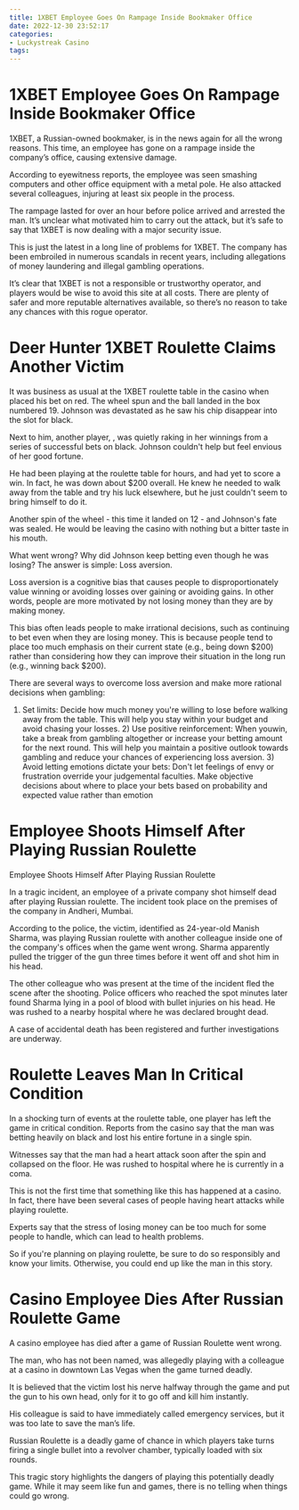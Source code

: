 ```yaml
---
title: 1XBET Employee Goes On Rampage Inside Bookmaker Office
date: 2022-12-30 23:52:17
categories:
- Luckystreak Casino
tags:
---
```



#  1XBET Employee Goes On Rampage Inside Bookmaker Office

1XBET, a Russian-owned bookmaker, is in the news again for all the wrong reasons. This time, an employee has gone on a rampage inside the company’s office, causing extensive damage.

According to eyewitness reports, the employee was seen smashing computers and other office equipment with a metal pole. He also attacked several colleagues, injuring at least six people in the process.

The rampage lasted for over an hour before police arrived and arrested the man. It’s unclear what motivated him to carry out the attack, but it’s safe to say that 1XBET is now dealing with a major security issue.

This is just the latest in a long line of problems for 1XBET. The company has been embroiled in numerous scandals in recent years, including allegations of money laundering and illegal gambling operations.

It’s clear that 1XBET is not a responsible or trustworthy operator, and players would be wise to avoid this site at all costs. There are plenty of safer and more reputable alternatives available, so there’s no reason to take any chances with this rogue operator.

#  Deer Hunter 1XBET Roulette Claims Another Victim

It was business as usual at the 1XBET roulette table in the casino when <Johnson> placed his bet on red. The wheel spun and the ball landed in the box numbered 19. Johnson was devastated as he saw his chip disappear into the slot for black.

Next to him, another player, <Williams>, was quietly raking in her winnings from a series of successful bets on black. Johnson couldn't help but feel envious of her good fortune.

He had been playing at the roulette table for hours, and had yet to score a win. In fact, he was down about $200 overall. He knew he needed to walk away from the table and try his luck elsewhere, but he just couldn't seem to bring himself to do it.

Another spin of the wheel - this time it landed on 12 - and Johnson's fate was sealed. He would be leaving the casino with nothing but a bitter taste in his mouth.

What went wrong? Why did Johnson keep betting even though he was losing? The answer is simple: Loss aversion.

Loss aversion is a cognitive bias that causes people to disproportionately value winning or avoiding losses over gaining or avoiding gains. In other words, people are more motivated by not losing money than they are by making money.

This bias often leads people to make irrational decisions, such as continuing to bet even when they are losing money. This is because people tend to place too much emphasis on their current state (e.g., being down $200) rather than considering how they can improve their situation in the long run (e.g., winning back $200).

There are several ways to overcome loss aversion and make more rational decisions when gambling:

1) Set limits: Decide how much money you're willing to lose before walking away from the table. This will help you stay within your budget and avoid chasing your losses. 2) Use positive reinforcement: When youwin, take a break from gambling altogether or increase your betting amount for the next round. This will help you maintain a positive outlook towards gambling and reduce your chances of experiencing loss aversion. 3) Avoid letting emotions dictate your bets: Don't let feelings of envy or frustration override your judgemental faculties. Make objective decisions about where to place your bets based on probability and expected value rather than emotion

#  Employee Shoots Himself After Playing Russian Roulette

Employee Shoots Himself After Playing Russian Roulette

In a tragic incident, an employee of a private company shot himself dead after playing Russian roulette. The incident took place on the premises of the company in Andheri, Mumbai.

According to the police, the victim, identified as 24-year-old Manish Sharma, was playing Russian roulette with another colleague inside one of the company's offices when the game went wrong. Sharma apparently pulled the trigger of the gun three times before it went off and shot him in his head.

The other colleague who was present at the time of the incident fled the scene after the shooting. Police officers who reached the spot minutes later found Sharma lying in a pool of blood with bullet injuries on his head. He was rushed to a nearby hospital where he was declared brought dead.

A case of accidental death has been registered and further investigations are underway.

#  Roulette Leaves Man In Critical Condition

In a shocking turn of events at the roulette table, one player has left the game in critical condition. Reports from the casino say that the man was betting heavily on black and lost his entire fortune in a single spin.

Witnesses say that the man had a heart attack soon after the spin and collapsed on the floor. He was rushed to hospital where he is currently in a coma.

This is not the first time that something like this has happened at a casino. In fact, there have been several cases of people having heart attacks while playing roulette.

Experts say that the stress of losing money can be too much for some people to handle, which can lead to health problems.

So if you're planning on playing roulette, be sure to do so responsibly and know your limits. Otherwise, you could end up like the man in this story.

#  Casino Employee Dies After Russian Roulette Game

A casino employee has died after a game of Russian Roulette went wrong.

The man, who has not been named, was allegedly playing with a colleague at a casino in downtown Las Vegas when the game turned deadly.

It is believed that the victim lost his nerve halfway through the game and put the gun to his own head, only for it to go off and kill him instantly.

His colleague is said to have immediately called emergency services, but it was too late to save the man’s life.

Russian Roulette is a deadly game of chance in which players take turns firing a single bullet into a revolver chamber, typically loaded with six rounds.



This tragic story highlights the dangers of playing this potentially deadly game. While it may seem like fun and games, there is no telling when things could go wrong.